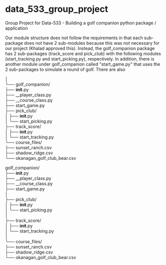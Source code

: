 # data_533_group_project
Group Project for Data-533 - Building a golf companion python package / application

Our module structure does not follow the requirements in that each sub-package does not have 2 sub-modules because this was not necessary for our project (Khalad approved this). Instead, the golf_companion package has 2 sub-packages (track_score and pick_club) with the following modules (start_tracking.py and start_picking.py), respectively. In addition, there is another module under golf_companion called "start_game.py" that uses the 2 sub-packages to simulate a round of golf. There are also 


│  
└── golf_companion/  
    ├── __init__.py  
    ├── __player_class.py  
    ├── __course_class.py  
    ├── start_game.py  
    ├── pick_club/  
    │   ├──  __init__.py  
    │   └──  start_picking.py   
    ├── track_score/   
    │   ├──  __init__.py   
    │   └──  start_tracking.py   
    └── course_files/   
        ├── sunset_ranch.csv  
        ├── shadow_ridge.csv  
        └── okanagan_golf_club_bear.csv   


golf_companion/  
├── __init__.py  
├── __player_class.py  
├── __course_class.py  
├── start_game.py  
│   
├── pick_club/  
│   ├── __init__.py  
│   └── start_picking.py  
│   
├── track_score/  
│   ├── __init__.py  
│   └── start_tracking.py  
│   
└── course_files/  
    ├── sunset_ranch.csv    
    ├── shadow_ridge.csv   
    └── okanagan_golf_club_bear.csv   

    


